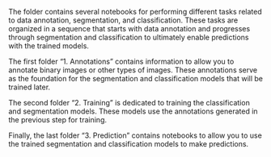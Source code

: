 The folder contains several notebooks for performing different tasks related to data annotation, segmentation, and classification. These tasks are organized in a sequence that starts with data annotation and progresses through segmentation and classification to ultimately enable predictions with the trained models.

The first folder “1. Annotations” contains information to allow you to annotate binary images or other types of images. These annotations serve as the foundation for the segmentation and classification models that will be trained later.

The second folder “2. Training” is dedicated to training the classification and segmentation models. These models use the annotations generated in the previous step for training. 

Finally, the last folder “3. Prediction” contains notebooks to allow you to use the trained segmentation and classification models to make predictions. 





